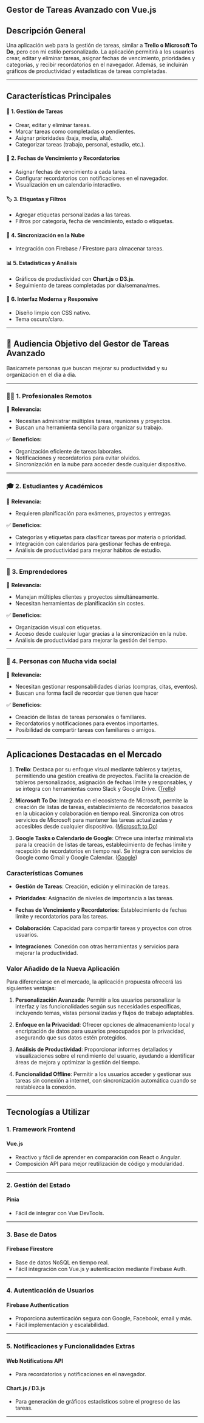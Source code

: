 ## **Gestor de Tareas Avanzado con Vue.js**

## **Descripción General**
Una aplicación web para la gestión de tareas, similar a **Trello o Microsoft To Do**, pero con mi estilo personalizado. La aplicación permitirá a los usuarios crear, editar y eliminar tareas, asignar fechas de vencimiento, prioridades y categorías, y recibir recordatorios en el navegador. Además, se incluirán gráficos de productividad y estadísticas de tareas completadas.

---

## **Características Principales**

#### 📌 **1. Gestión de Tareas**
- Crear, editar y eliminar tareas.
- Marcar tareas como completadas o pendientes.
- Asignar prioridades (baja, media, alta).
- Categorizar tareas (trabajo, personal, estudio, etc.).

#### 📅 **2. Fechas de Vencimiento y Recordatorios**
- Asignar fechas de vencimiento a cada tarea.
- Configurar recordatorios con notificaciones en el navegador.
- Visualización en un calendario interactivo.

#### 🏷️ **3. Etiquetas y Filtros**
- Agregar etiquetas personalizadas a las tareas.
- Filtros por categoría, fecha de vencimiento, estado o etiquetas.

#### 🔄 **4. Sincronización en la Nube**
- Integración con Firebase / Firestore para almacenar tareas.

#### 📊 **5. Estadísticas y Análisis**
- Gráficos de productividad con **Chart.js** o **D3.js**.
- Seguimiento de tareas completadas por día/semana/mes.

#### 🎨 **6. Interfaz Moderna y Responsive**
- Diseño limpio con CSS nativo.
- Tema oscuro/claro.

---

## **🎯 Audiencia Objetivo del Gestor de Tareas Avanzado**

Basicamete personas que buscan mejorar su productividad y su organizacion en el dia a dia.

---

### **👨‍💻 1. Profesionales Remotos**
📌 **Relevancia:**
- Necesitan administrar múltiples tareas, reuniones y proyectos.
- Buscan una herramienta sencilla para organizar su trabajo.

✅ **Beneficios:**
- Organización eficiente de tareas laborales.
- Notificaciones y recordatorios para evitar olvidos.
- Sincronización en la nube para acceder desde cualquier dispositivo.

---

### **🎓 2. Estudiantes y Académicos**
📌 **Relevancia:**
- Requieren planificación para exámenes, proyectos y entregas.

✅ **Beneficios:**
- Categorías y etiquetas para clasificar tareas por materia o prioridad.
- Integración con calendarios para gestionar fechas de entrega.
- Análisis de productividad para mejorar hábitos de estudio.

---

### **🚀 3. Emprendedores**
📌 **Relevancia:**
- Manejan múltiples clientes y proyectos simultáneamente.
- Necesitan herramientas de planificación sin costes.

✅ **Beneficios:**
- Organización visual con etiquetas.
- Acceso desde cualquier lugar gracias a la sincronización en la nube.
- Análisis de productividad para mejorar la gestión del tiempo.

---

### **🏡 4. Personas con Mucha vida social**
📌 **Relevancia:**
- Necesitan gestionar responsabilidades diarias (compras, citas, eventos).
- Buscan una forma facil de recordar que tienen que hacer

✅ **Beneficios:**
- Creación de listas de tareas personales o familiares.
- Recordatorios y notificaciones para eventos importantes.
- Posibilidad de compartir tareas con familiares o amigos.

---

## Aplicaciones Destacadas en el Mercado

1. **Trello**: Destaca por su enfoque visual mediante tableros y tarjetas, permitiendo una gestión creativa de proyectos. Facilita la creación de tableros personalizados, asignación de fechas límite y responsables, y se integra con herramientas como Slack y Google Drive. ([Trello](https://trello.com/es))

2. **Microsoft To Do**: Integrada en el ecosistema de Microsoft, permite la creación de listas de tareas, establecimiento de recordatorios basados en la ubicación y colaboración en tiempo real. Sincroniza con otros servicios de Microsoft para mantener las tareas actualizadas y accesibles desde cualquier dispositivo. ([Microsoft to Do](https://www.microsoft.com/es-es/microsoft-365/microsoft-to-do-list-app?rtc=1))

3. **Google Tasks o Calendario de Google**: Ofrece una interfaz minimalista para la creación de listas de tareas, establecimiento de fechas límite y recepción de recordatorios en tiempo real. Se integra con servicios de Google como Gmail y Google Calendar. ([Google](https://calendar.google.com/calendar))

### Características Comunes

- **Gestión de Tareas**: Creación, edición y eliminación de tareas.

- **Prioridades**: Asignación de niveles de importancia a las tareas.

- **Fechas de Vencimiento y Recordatorios**: Establecimiento de fechas límite y recordatorios para las tareas.

- **Colaboración**: Capacidad para compartir tareas y proyectos con otros usuarios.

- **Integraciones**: Conexión con otras herramientas y servicios para mejorar la productividad.

### Valor Añadido de la Nueva Aplicación

Para diferenciarse en el mercado, la aplicación propuesta ofrecerá las siguientes ventajas:

1. **Personalización Avanzada**: Permitir a los usuarios personalizar la interfaz y las funcionalidades según sus necesidades específicas, incluyendo temas, vistas personalizadas y flujos de trabajo adaptables.

2. **Enfoque en la Privacidad**: Ofrecer opciones de almacenamiento local y encriptación de datos para usuarios preocupados por la privacidad, asegurando que sus datos estén protegidos.

3. **Análisis de Productividad**: Proporcionar informes detallados y visualizaciones sobre el rendimiento del usuario, ayudando a identificar áreas de mejora y optimizar la gestión del tiempo.

4. **Funcionalidad Offline**: Permitir a los usuarios acceder y gestionar sus tareas sin conexión a internet, con sincronización automática cuando se restablezca la conexión.

---

## **Tecnologías a Utilizar**

### **1. Framework Frontend**
#### **Vue.js**
- Reactivo y fácil de aprender en comparación con React o Angular.
- Composición API para mejor reutilización de código y modularidad.

---

### **2. Gestión del Estado**
#### **Pinia**
- Fácil de integrar con Vue DevTools.

---

### **3. Base de Datos**
#### **Firebase Firestore**
- Base de datos NoSQL en tiempo real.
- Fácil integración con Vue.js y autenticación mediante Firebase Auth.

---

### **4. Autenticación de Usuarios**
#### **Firebase Authentication**
- Proporciona autenticación segura con Google, Facebook, email y más.
- Fácil implementación y escalabilidad.

---

### **5. Notificaciones y Funcionalidades Extras**

#### **Web Notifications API**
- Para recordatorios y notificaciones en el navegador.

#### **Chart.js / D3.js**
- Para generación de gráficos estadísticos sobre el progreso de las tareas.

---
